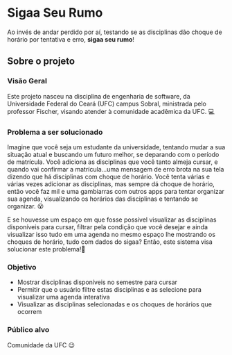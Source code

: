 # Sigaa Seu Rumo

Ao invés de andar perdido por aí, testando se as disciplinas dão choque de horário por tentativa e erro, **sigaa seu rumo**!

## Sobre o projeto 

### Visão Geral

Este projeto nasceu na disciplina de engenharia de software, da Universidade Federal do Ceará (UFC) campus Sobral, ministrada pelo professor Fischer, visando atender à comunidade acadêmica da UFC. 💻

### Problema a ser solucionado

Imagine que você seja um estudante da universidade, tentando mudar a sua situação atual e buscando um futuro melhor, se deparando com o período de matrícula. Você adiciona as disciplinas que você tanto almeja cursar, e quando vai confirmar a matrícula...uma mensagem de erro brota na sua tela dizendo que há disciplinas com choque de horário. Você tenta várias e várias vezes adicionar as disciplinas, mas sempre dá choque de horário, então você faz mil e uma gambiarras com outros apps para tentar organizar sua agenda, visualizando os horários das disciplinas e tentando se organizar. 😵

E se houvesse um espaço em que fosse possível visualizar as disciplinas disponíveis para cursar, filtrar pela condição que você desejar e ainda visualizar isso tudo em uma agenda no mesmo espaço lhe mostrando os choques de horário, tudo com dados do sigaa? Então, este sistema visa solucionar este problema!🤔

### Objetivo

- Mostrar disciplinas disponíveis no semestre para cursar
- Permitir que o usuário filtre estas disciplinas e as selecione para visualizar uma agenda interativa
- Visualizar as disciplinas selecionadas e os choques de horários que ocorrem

### Público alvo

Comunidade da UFC 😉

